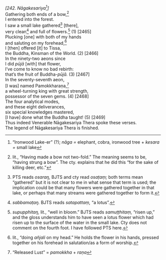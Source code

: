 *\[242. Nāgakesariya*[^1]*\]*  
Gathering both ends of a bow,[^2]  
I entered into the forest.  
I saw a small lake gathered[^3] \[there\],  
very clean[^4] and full of flowers.[^5] (1) \[2465\]  
Plucking \[one\] with both of my hands  
and saluting on my forehead,[^6]  
I \[then\] offered \[it\] to Tissa,  
the Buddha, Kinsman of the World. (2) \[2466\]  
In the ninety-two aeons since  
I did *pūjā* \[with\] that flower,  
I’ve come to know no bad rebirth:  
that’s the fruit of Buddha-*pūjā.* (3) \[2467\]  
In the seventy-seventh aeon,  
\[I was\] named Pamokkharaṇa,[^7]  
a wheel-turning king with great strength,  
possessor of the seven gems. (4) \[2468\]  
The four analytical modes,  
and these eight deliverances,  
six special knowledges mastered,  
\[I have\] done what the Buddha taught! (5) \[2469\]  
Thus indeed Venerable Nāgakesariya Thera spoke these verses.  
The legend of Nāgakesariya Thera is finished.  
[^1]: “Ironwood Lake-er” (?); *nāga =* elephant, cobra, ironwood tree +
    *kesara =* small lake  
[^2]: lit., “Having made a bow not two-fold.” The meaning seems to be,
    “having strung a bow”. The cty. explains that he did this “for the
    sake of killing deer, etc.”  
[^3]: PTS reads *osaraŋ,* BJTS and cty read *osaṭaṃ;* both terms mean
    “gathered” but it is not clear to me in what sense that term is
    used; the implication could be that many flowers were gathered
    together in that lake, or perhaps that many streams were gathered
    together to form it.  
[^4]: *sabbamaṭaŋ.* BJTS reads *satapattaṃ,* “a lotus”.  
[^5]: *supupphitaŋ,* lit., “well in bloom.” BJTS reads *samuṭṭhitaṃ,*
    “risen up,” and the gloss understands him to have seen a lotus
    flower which had risen up to the surface of the water in the small
    lake. Cty does not comment on the fourth foot. I have followed PTS
    here.  
[^6]: lit., “doing *añjali* on my head.” He holds the flower in his
    hands, pressed together on his forehead in salutation/as a form of
    worship.  
[^7]: “Released Lust” = *pamokkha* + *raṇa*
